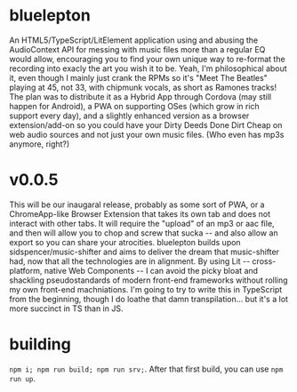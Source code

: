 # bluelepton
An HTML5/TypeScript/LitElement application using and abusing the AudioContext API for messing with music files more than a regular EQ would allow, encouraging you to find your own unique way to re-format the recording into exacly the art you wish it to be. Yeah, I'm philosophical about it, even though I mainly just crank the RPMs so it's "Meet The Beatles" playing at 45, not 33, with chipmunk vocals, as short as Ramones tracks! The plan was to distribute it as a Hybrid App through Cordova (may still happen for Android), a PWA on supporting OSes (which grow in rich support every day), and a slightly enhanced version as a browser extension/add-on so you could have your Dirty Deeds Done Dirt Cheap on web audio sources and not just your own music files. (Who even has mp3s anymore, right?)


# v0.0.5
This will be our inaugaral release, probably as some sort of PWA, or a ChromeApp-like Browser Extension that takes its own tab and does not interact with other tabs. It will require the "upload" of an mp3 or aac file, and then will allow you to chop and screw that sucka -- and also allow an export so you can share your atrocities. bluelepton builds upon sidspencer/music-shifter and aims to deliver the dream that music-shifter had, now that all the technologies are in alignment. By using Lit -- cross-platform, native Web Components -- I can avoid the picky bloat and shackling pseudostandards of modern front-end frameworks without rolling my own front-end machniations. I'm going to try to write this in TypeScript from the beginning, though I do loathe that damn transpilation... but it's a lot more succinct in TS than in JS. 


# building
`npm i; npm run build; npm run srv;`. After that first build, you can use `npm run up`.


